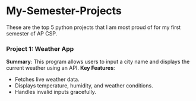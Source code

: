 # My-Semester-Projects
These are the top 5 python projects that I am most proud of for my first semester of AP CSP.

### Project 1: Weather App 
**Summary**: This program allows users to input a city name and displays the current weather using an API. 
**Key Features**: 
- Fetches live weather data.
- Displays temperature, humidity, and weather conditions. 
- Handles invalid inputs gracefully.  
